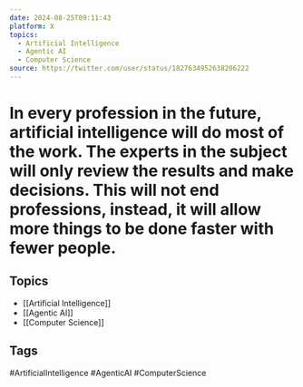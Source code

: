 ```yaml
---
date: 2024-08-25T09:11:43
platform: X
topics:
  - Artificial Intelligence
  - Agentic AI
  - Computer Science
source: https://twitter.com/user/status/1827634952638206222
---
```

# In every profession in the future, artificial intelligence will do most of the work. The experts in the subject will only review the results and make decisions. This will not end professions, instead, it will allow more things to be done faster with fewer people.

## Topics
- [[Artificial Intelligence]]
- [[Agentic AI]]
- [[Computer Science]]

## Tags
#ArtificialIntelligence #AgenticAI #ComputerScience